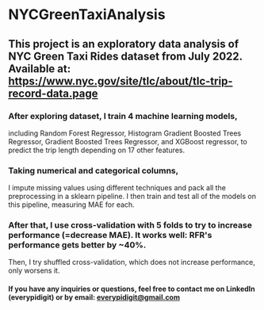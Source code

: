 # NYCGreenTaxiAnalysis

## This project is an exploratory data analysis of NYC Green Taxi Rides dataset from July 2022. Available at: https://www.nyc.gov/site/tlc/about/tlc-trip-record-data.page

### After exploring dataset, I train 4 machine learning models, 
including Random Forest Regressor, Histogram Gradient Boosted Trees Regressor, Gradient Boosted Trees Regressor, and XGBoost regressor, to predict the trip length depending on 17 other features.

### Taking numerical and categorical columns, 
I impute missing values using different techniques and pack all the preprocessing in a sklearn pipeline. I then train and test all of the models on this pipeline, measuring MAE for each.

### After that, I use cross-validation with 5 folds to try to increase performance (=decrease MAE). It works well: RFR's performance gets better by ~40%.

Then, I try shuffled cross-validation, which does not increase performance, only worsens it. 

#### If you have any inquiries or questions, feel free to contact me on LinkedIn (everypidigit) or by email: everypidigit@gmail.com
